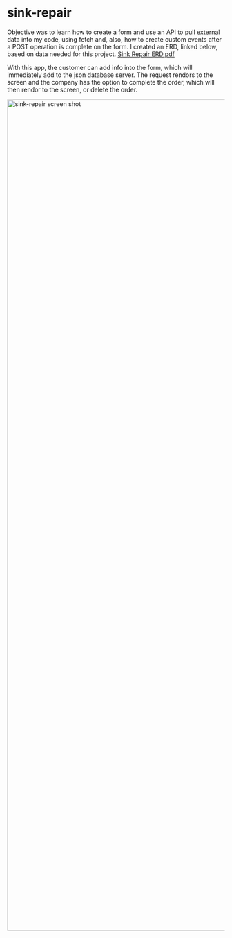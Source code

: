 # sink-repair
Objective was to learn how to create a form and use an API to pull external data into my code, using fetch and, also, how to create custom events after a POST operation is complete on the form. 
I created an ERD, linked below, based on data needed for this project.
[Sink Repair ERD.pdf](https://github.com/tiffani-burk/sink-repair/files/9079953/Sink.Repair.ERD.pdf)


With this app, the customer can add info into the form, which will immediately add to the json database server. The request rendors to the screen and the company has the option to complete the order, which will then rendor to the screen, or delete the order.  


<img width="1919" alt="sink-repair screen shot" src="https://user-images.githubusercontent.com/99150447/178160301-e13c7080-18d4-400e-82b5-3fc97771f1e0.png">

